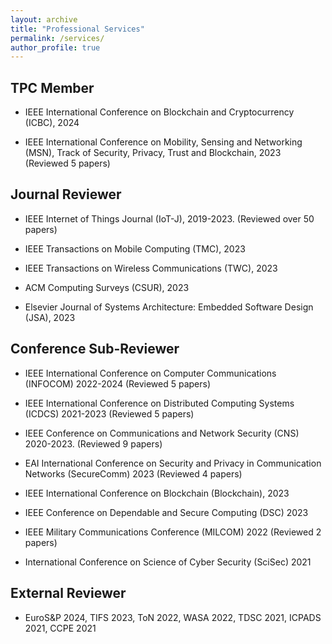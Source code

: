 ```yaml
---
layout: archive
title: "Professional Services"
permalink: /services/
author_profile: true
---
```


## TPC Member
- IEEE International Conference on Blockchain and Cryptocurrency (ICBC), 2024

- IEEE International Conference on Mobility, Sensing and Networking (MSN), Track of Security, Privacy, Trust and Blockchain, 2023 (Reviewed 5 papers)

## Journal Reviewer
- IEEE Internet of Things Journal (IoT-J), 2019-2023. (Reviewed over 50 papers)

- IEEE Transactions on Mobile Computing (TMC), 2023

- IEEE Transactions on Wireless Communications (TWC), 2023

- ACM Computing Surveys (CSUR), 2023

- Elsevier Journal of Systems Architecture: Embedded Software Design (JSA), 2023

## Conference Sub-Reviewer
- IEEE International Conference on Computer Communications (INFOCOM) 2022-2024 (Reviewed 5 papers)

- IEEE International Conference on Distributed Computing Systems (ICDCS) 2021-2023  (Reviewed 5 papers)

- IEEE Conference on Communications and Network Security (CNS) 2020-2023.  (Reviewed 9 papers)

- EAI International Conference on Security and Privacy in Communication Networks (SecureComm) 2023 (Reviewed 4 papers)

- IEEE International Conference on Blockchain (Blockchain), 2023

- IEEE Conference on Dependable and Secure Computing (DSC) 2023

- IEEE Military Communications Conference (MILCOM) 2022 (Reviewed 2 papers)

- International Conference on Science of Cyber Security (SciSec) 2021

## External Reviewer
- EuroS&P 2024, TIFS 2023, ToN 2022, WASA 2022, TDSC 2021, ICPADS 2021, CCPE 2021
